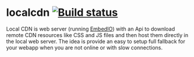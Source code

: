 # localcdn [![Build status](https://ci.appveyor.com/api/projects/status/70h3q73elu83chyr?svg=true)](https://ci.appveyor.com/project/geoperez/localcdn)

Local CDN is web server (running [EmbedIO](https://github.com/unosquare/embedio)) with an Api to download remote CDN resources like CSS and JS files and then host them directly in the local web server. The idea is provide an easy to setup full fallback for your webapp when you are not online or with slow connections.
